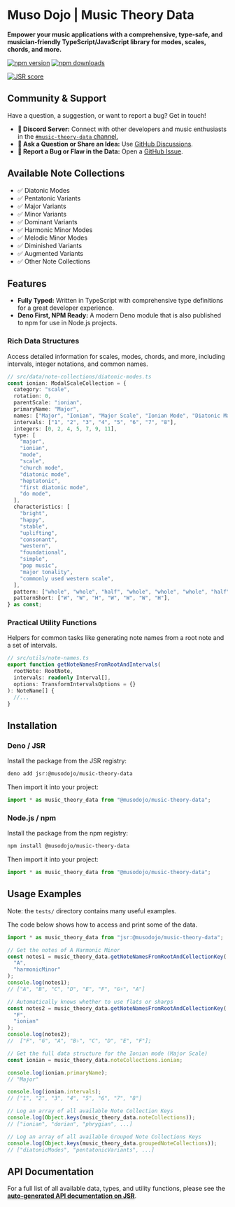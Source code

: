 # Muso Dojo | Music Theory Data

**Empower your music applications with a comprehensive, type-safe, and
musician-friendly TypeScript/JavaScript library for modes, scales, chords, and
more.**

[![npm version](https://img.shields.io/npm/v/@musodojo/music-theory-data.svg)](https://www.npmjs.com/package/@musodojo/music-theory-data)
[![npm downloads](https://img.shields.io/npm/dw/@musodojo/music-theory-data.svg)](https://www.npmjs.com/package/@musodojo/music-theory-data)

[![JSR score](https://jsr.io/badges/@musodojo/music-theory-data)](https://jsr.io/@musodojo/music-theory-data)

## Community & Support

Have a question, a suggestion, or want to report a bug? Get in touch!

- **💬 Discord Server:** Connect with other developers and music
  enthusiasts in the [`#music-theory-data` channel.](https://discord.gg/3Tt4SXG5QC)
- **📢 Ask a Question or Share an Idea:** Use
  [GitHub Discussions](https://github.com/conor-dowdall/music-theory-data/discussions).
- **🐞 Report a Bug or Flaw in the Data:** Open a
  [GitHub Issue](https://github.com/conor-dowdall/music-theory-data/issues).

## Available Note Collections

- ✅ Diatonic Modes
- ✅ Pentatonic Variants
- ✅ Major Variants
- ✅ Minor Variants
- ✅ Dominant Variants
- ✅ Harmonic Minor Modes
- ✅ Melodic Minor Modes
- ✅ Diminished Variants
- ✅ Augmented Variants
- ✅ Other Note Collections

## Features

- **Fully Typed:** Written in TypeScript with comprehensive type definitions for
  a great developer experience.
- **Deno First, NPM Ready:** A modern Deno module that is also published to npm
  for use in Node.js projects.

### Rich Data Structures

Access detailed information for scales, modes, chords, and more, including
intervals, integer notations, and common names.

```ts
// src/data/note-collections/diatonic-modes.ts
const ionian: ModalScaleCollection = {
  category: "scale",
  rotation: 0,
  parentScale: "ionian",
  primaryName: "Major",
  names: ["Major", "Ionian", "Major Scale", "Ionian Mode", "Diatonic Major"],
  intervals: ["1", "2", "3", "4", "5", "6", "7", "8"],
  integers: [0, 2, 4, 5, 7, 9, 11],
  type: [
    "major",
    "ionian",
    "mode",
    "scale",
    "church mode",
    "diatonic mode",
    "heptatonic",
    "first diatonic mode",
    "do mode",
  ],
  characteristics: [
    "bright",
    "happy",
    "stable",
    "uplifting",
    "consonant",
    "western",
    "foundational",
    "simple",
    "pop music",
    "major tonality",
    "commonly used western scale",
  ],
  pattern: ["whole", "whole", "half", "whole", "whole", "whole", "half"],
  patternShort: ["W", "W", "H", "W", "W", "W", "H"],
} as const;
```

### Practical Utility Functions

Helpers for common tasks like generating note names from a root note and a set
of intervals.

```ts
// src/utils/note-names.ts
export function getNoteNamesFromRootAndIntervals(
  rootNote: RootNote,
  intervals: readonly Interval[],
  options: TransformIntervalsOptions = {}
): NoteName[] {
  //...
}
```

## Installation

### Deno / JSR

Install the package from the JSR registry:

```bash
deno add jsr:@musodojo/music-theory-data
```

Then import it into your project:

```ts
import * as music_theory_data from "@musodojo/music-theory-data";
```

### Node.js / npm

Install the package from the npm registry:

```bash
npm install @musodojo/music-theory-data
```

Then import it into your project:

```ts
import * as music_theory_data from "@musodojo/music-theory-data";
```

## Usage Examples

Note: the `tests/` directory contains many useful examples.

The code below shows how to access and print some of the data.

```ts
import * as music_theory_data from "jsr:@musodojo/music-theory-data";

// Get the notes of A Harmonic Minor
const notes1 = music_theory_data.getNoteNamesFromRootAndCollectionKey(
  "A",
  "harmonicMinor"
);
console.log(notes1);
// ["A", "B", "C", "D", "E", "F", "G♯", "A"]

// Automatically knows whether to use flats or sharps
const notes2 = music_theory_data.getNoteNamesFromRootAndCollectionKey(
  "F",
  "ionian"
);
console.log(notes2);
//  ["F", "G", "A", "B♭", "C", "D", "E", "F"];

// Get the full data structure for the Ionian mode (Major Scale)
const ionian = music_theory_data.noteCollections.ionian;

console.log(ionian.primaryName);
// "Major"

console.log(ionian.intervals);
// ["1", "2", "3", "4", "5", "6", "7", "8"]

// Log an array of all available Note Collection Keys
console.log(Object.keys(music_theory_data.noteCollections));
// ["ionian", "dorian", "phrygian", ...]

// Log an array of all available Grouped Note Collections Keys
console.log(Object.keys(music_theory_data.groupedNoteCollections));
// ["diatonicModes", "pentatonicVariants", ...]
```

## API Documentation

For a full list of all available data, types, and utility functions, please see
the
**[auto-generated API documentation on JSR](https://jsr.io/@musodojo/music-theory-data/doc)**.
